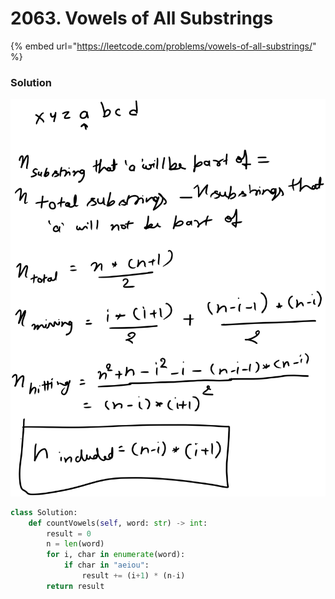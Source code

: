 # 2063. Vowels of All Substrings

{% embed url="https://leetcode.com/problems/vowels-of-all-substrings/" %}

### Solution

<img src="../../.gitbook/assets/file.drawing (5) (1).svg" alt="" class="gitbook-drawing">

```python
class Solution:
    def countVowels(self, word: str) -> int:
        result = 0
        n = len(word)
        for i, char in enumerate(word):
            if char in "aeiou":
                result += (i+1) * (n-i)
        return result
```
